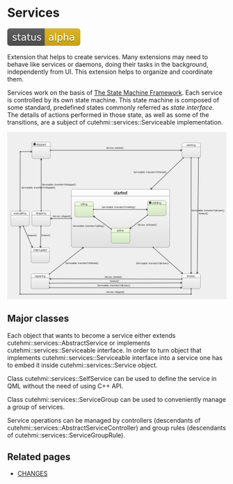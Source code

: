 # Services

![Development status](doc/status-alpha.svg)

Extension that helps to create services. Many extensions may need to behave like services or daemons, doing their tasks in the
background, independently from UI. This extension helps to organize and coordinate them.

Services work on the basis of [The State Machine Framework](https://doc.qt.io/qt-6/qtstatemachine-cpp-guide.html). Each service is
controlled by its own state machine. This state machine is composed of some standard, predefined states commonly referred as
_state interface_. The details of actions performed in those state, as well as some of the transitions, are a subject of
cutehmi::services::Serviceable implementation.

![State interface](doc/standard_states.png)

## Major classes

Each object that wants to become a service either extends cutehmi::services::AbstractService or implements 
cutehmi::services::Serviceable interface. In order to turn object that implements cutehmi::services::Serviceable interface into a 
service one has to embed it inside cutehmi::services::Service object.

Class cutehmi::services::SelfService can be used to define the service in QML without the need of using C++ API. 

Class cutehmi::services::ServiceGroup can be used to conveniently manage a group of services.

Service operations can be managed by controllers (descendants of cutehmi::services::AbstractServiceController) and group rules
(descendants of cutehmi::services::ServiceGroupRule).

## Related pages

- [CHANGES](CHANGES.md)
